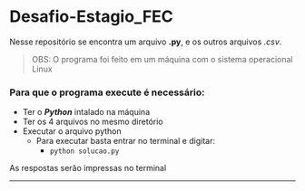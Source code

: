 # Desafio-Estagio_FEC

Nesse repositório se encontra um arquivo **.py**, e os outros arquivos *.csv*.

> OBS: O programa foi feito em um máquina com o sistema operacional Linux

### Para que o programa execute é necessário:
- Ter o ***Python*** intalado na máquina
- Ter os 4 arquivos no mesmo diretório
- Executar o arquivo python
    - Para executar basta entrar no terminal e digitar:
        - `python solucao.py`

As respostas serão impressas no terminal

___